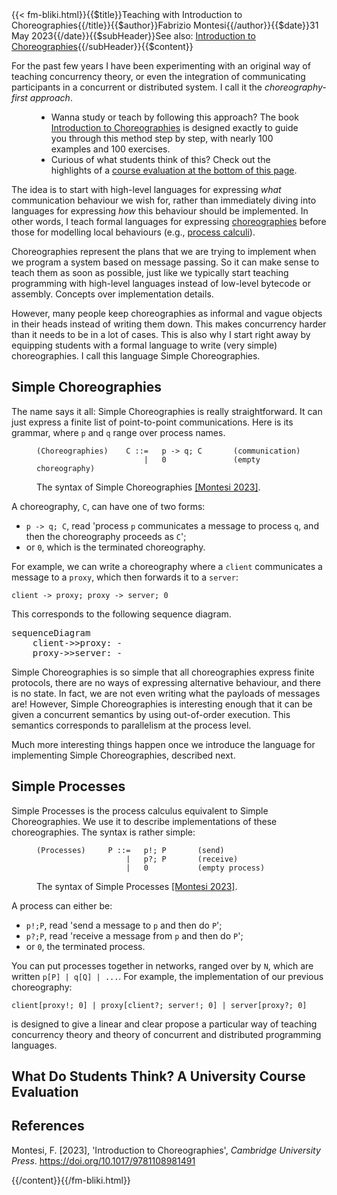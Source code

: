 <!-- --> {{< fm-bliki.html}}{{$title}}Teaching with Introduction to Choreographies{{/title}}{{$author}}Fabrizio Montesi{{/author}}{{$date}}31 May 2023{{/date}}{{$subHeader}}See also: <a href="/introduction-to-choreographies">Introduction to Choreographies</a>{{/subHeader}}{{$content}}

<!-- Ever wondered how teaching concurrency theory would change if you adopted an 'intention-first' approach?
What if you always kept focus on defining and  focused first on the high-level structures that you wish to codify  -->

For the past few years I have been experimenting with an original way of teaching concurrency theory, or even the integration of communicating participants in a concurrent or distributed system.
I call it the _choreography-first approach_.

<figure class="bliki-figure">
<ul class="mb-0 bliki-tip-list">
<li>
Wanna study or teach by following this approach? The book <a href="/introduction-to-choreographies">Introduction to Choreographies</a> is designed exactly to guide you through this method step by step, with nearly 100 examples and 100 exercises.
</li>
<li>
Curious of what students think of this? Check out the highlights of a <a href="#course-evaluation">course evaluation at the bottom of this page</a>.
</li>
</ul>
</figure>

The idea is to start with high-level languages for expressing _what_ communication behaviour we wish for, rather than immediately diving into languages for expressing _how_ this behaviour should be implemented.
In other words, I teach formal languages for expressing [choreographies](Choreography) before those for modelling local behaviours (e.g., [process calculi](https://en.wikipedia.org/wiki/Process_calculus)).

Choreographies represent the plans that we are trying to implement when we program a system based on message passing. So it can make sense to teach them as soon as possible, just like we typically start teaching programming with high-level languages instead of low-level bytecode or assembly. Concepts over implementation details.

However, many people keep choreographies as informal and vague objects in their heads instead of writing them down. This makes concurrency harder than it needs to be in a lot of cases.
This is also why I start right away by equipping students with a formal language to write (very simple) choreographies. I call this language Simple Choreographies.

## Simple Choreographies 
The name says it all: Simple Choreographies is really straightforward. It can just express a finite list of point-to-point communications. Here is its grammar, where `p` and `q` range over process names.

<figure class="bliki-figure">

```
(Choreographies)	C ::=	p -> q; C		(communication)
						|	0				(empty choreography)
```

<figcaption>

The syntax of Simple Choreographies [[Montesi 2023]](#M23).
</figcaption>
</figure>

A choreography, `C`, can have one of two forms:
- `p -> q; C`, read 'process `p` communicates a message to process `q`, and then the choreography proceeds as `C`';
- or `0`, which is the terminated choreography.

For example, we can write a choreography where a `client` communicates a message to a `proxy`, which then forwards it to a `server`:

```
client -> proxy; proxy -> server; 0
```

This corresponds to the following sequence diagram.

<pre class="mermaid">
sequenceDiagram
	client->>proxy: -
	proxy->>server: -
</pre>

Simple Choreographies is so simple that all choreographies express finite protocols, there are no ways of expressing alternative behaviour, and there is no state. In fact, we are not even writing what the payloads of messages are! However, Simple Choreographies is interesting enough that it can be given a concurrent semantics by using out-of-order execution. This semantics corresponds to parallelism at the process level.

Much more interesting things happen once we introduce the language for implementing Simple Choreographies, described next.

## Simple Processes

Simple Processes is the process calculus equivalent to Simple Choreographies. We use it to describe implementations of these choreographies. The syntax is rather simple:

<figure class="bliki-figure">

```
(Processes)		P ::=	p!; P		(send)
					|	p?; P		(receive)
					|	0			(empty process)
```

<figcaption>

The syntax of Simple Processes [[Montesi 2023]](#M23).
</figcaption>
</figure>

A process can either be:
- `p!;P`, read 'send a message to `p` and then do `P`';
- `p?;P`, read 'receive a message from `p` and then do `P`';
- or `0`, the terminated process.

You can put processes together in networks, ranged over by `N`, which are written `p[P] | q[Q] | ...`.
For example, the implementation of our previous choreography:

```
client[proxy!; 0] | proxy[client?; server!; 0] | server[proxy?; 0]
```



is designed to give a linear and clear  propose a particular way of teaching concurrency theory and theory of concurrent and distributed programming languages.

<a id="course-evaluation"></a>
## What Do Students Think? A University Course Evaluation



## References

<a id="M23"></a>Montesi, F. [2023], 'Introduction to Choreographies', _Cambridge University Press_. <https://doi.org/10.1017/9781108981491>

<!-- --> {{/content}}{{/fm-bliki.html}}
